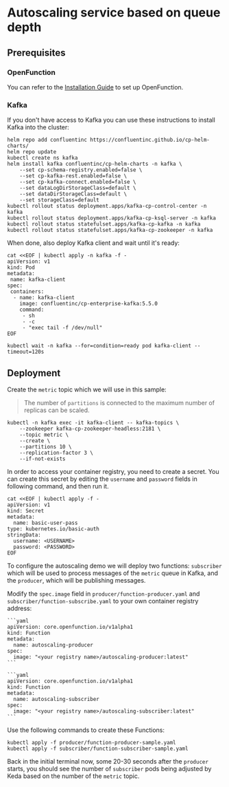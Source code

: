 # Autoscaling service based on queue depth

## Prerequisites

### OpenFunction

You can refer to the [Installation Guide](https://github.com/OpenFunction/OpenFunction#readme) to set up OpenFunction.

### Kafka

If you don't have access to Kafka you can use these instructions to install Kafka into the cluster:

```shell
helm repo add confluentinc https://confluentinc.github.io/cp-helm-charts/
helm repo update
kubectl create ns kafka
helm install kafka confluentinc/cp-helm-charts -n kafka \
    --set cp-schema-registry.enabled=false \
    --set cp-kafka-rest.enabled=false \
    --set cp-kafka-connect.enabled=false \
    --set dataLogDirStorageClass=default \
    --set dataDirStorageClass=default \
    --set storageClass=default
kubectl rollout status deployment.apps/kafka-cp-control-center -n kafka
kubectl rollout status deployment.apps/kafka-cp-ksql-server -n kafka
kubectl rollout status statefulset.apps/kafka-cp-kafka -n kafka
kubectl rollout status statefulset.apps/kafka-cp-zookeeper -n kafka
```

When done, also deploy Kafka client and wait until it's ready:

```shell
cat <<EOF | kubectl apply -n kafka -f -
apiVersion: v1
kind: Pod
metadata:
 name: kafka-client
spec:
 containers:
  - name: kafka-client
    image: confluentinc/cp-enterprise-kafka:5.5.0
    command:
     - sh
     - -c
     - "exec tail -f /dev/null"
EOF

kubectl wait -n kafka --for=condition=ready pod kafka-client --timeout=120s
```

## Deployment

Create the `metric` topic which we will use in this sample:

> The number of `partitions` is connected to the maximum number of replicas can be scaled.

```shell
kubectl -n kafka exec -it kafka-client -- kafka-topics \
    --zookeeper kafka-cp-zookeeper-headless:2181 \
    --topic metric \
    --create \
    --partitions 10 \
    --replication-factor 3 \
    --if-not-exists
```

In order to access your container registry, you need to create a secret. You can create this secret by editing the ``username`` and ``password`` fields in following command, and then run it.

```shell
cat <<EOF | kubectl apply -f -
apiVersion: v1
kind: Secret
metadata:
  name: basic-user-pass
type: kubernetes.io/basic-auth
stringData:
  username: <USERNAME>
  password: <PASSWORD>
EOF
```

To configure the autoscaling demo we will deploy two functions: `subscriber` which will be used to process messages of the `metric` queue in Kafka, and the `producer`, which will be publishing messages.

Modify the ``spec.image`` field in ``producer/function-producer.yaml`` and ``subscriber/function-subscribe.yaml`` to your own container registry address:

    ```yaml
    apiVersion: core.openfunction.io/v1alpha1
    kind: Function
    metadata:
      name: autoscaling-producer
    spec:
      image: "<your registry name>/autoscaling-producer:latest"
    ```

    ```yaml
    apiVersion: core.openfunction.io/v1alpha1
    kind: Function
    metadata:
      name: autoscaling-subscriber
    spec:
      image: "<your registry name>/autoscaling-subscriber:latest"
    ```

Use the following commands to create these Functions:

```shell
kubectl apply -f producer/function-producer-sample.yaml
kubectl apply -f subscriber/function-subscriber-sample.yaml
```

Back in the initial terminal now, some 20-30 seconds after the `producer` starts, you should see the number of `subscriber` pods being adjusted by Keda based on the number of the `metric` topic.


